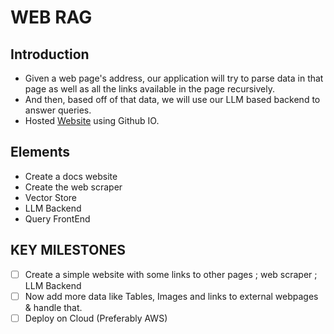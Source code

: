 # WEB RAG

## Introduction
* Given a web page's address, our application will try to parse data in that page as well as all the
links available in the page recursively. 
* And then, based off of that data, we will use our LLM based backend to answer queries.
* Hosted [Website](https://ravi0531rp.github.io/web-rag/) using Github IO.

## Elements

-  Create a docs website
-  Create the web scraper
-  Vector Store
-  LLM Backend
-  Query FrontEnd


## KEY MILESTONES
- [ ] Create a simple website with some links to other pages ; web scraper ; LLM Backend
- [ ] Now add more data like Tables, Images and links to external webpages & handle that.
- [ ] Deploy on Cloud (Preferably AWS)